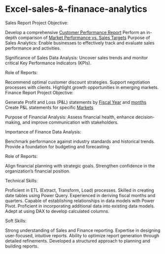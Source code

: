 # Excel-sales-&-finanace-analytics
Sales Report
Project Objective:

Develop a comprehensive [Customer Performance Report](https://github.com/keerthana883/Excel-sales-analytics/blob/main/Customer%20Performance%20Report.pdf)
Perform an in-depth comparison of [Market Performance vs. Sales Targets](https://github.com/keerthana883/Excel-sales-analytics/blob/main/Market%20Performance%20vs%20Target%20Report.pdf)
Purpose of Sales Analytics:
Enable businesses to effectively track and evaluate sales performance and activities.

Significance of Sales Data Analysis:
Uncover sales trends and monitor critical Key Performance Indicators (KPIs).

Role of Reports:

Recommend optimal customer discount strategies.
Support negotiation processes with clients.
Highlight growth opportunities in emerging markets.
Finance Report
Project Objective:

Generate Profit and Loss (P&L) statements by [Fiscal Year](https://github.com/keerthana883/Excel-sales-analytics/blob/main/P%26L%20Statement%20by%20Fiscal%20Year.pdf) and [months](https://github.com/keerthana883/Excel-sales-analytics/blob/main/P%26L%20Statement%20by%20Months.pdf)
Create P&L statements for specific [Markets](https://github.com/keerthana883/Excel-sales-analytics/blob/main/P%26L%20Statement%20by%20Markets.pdf)

Purpose of Financial Analysis:
Assess financial health, enhance decision-making, and improve communication with stakeholders.

Importance of Finance Data Analysis:

Benchmark performance against industry standards and historical trends.
Provide a foundation for budgeting and forecasting.

Role of Reports:

Align financial planning with strategic goals.
Strengthen confidence in the organization’s financial position.

Technical Skills:

Proficient in ETL (Extract, Transform, Load) processes.
Skilled in creating date tables using Power Query.
Experienced in deriving fiscal months and quarters.
Capable of establishing relationships in data models with Power Pivot.
Proficient in incorporating additional data into existing data models.
Adept at using DAX to develop calculated columns.

Soft Skills:

Strong understanding of Sales and Finance reporting.
Expertise in designing user-focused, intuitive reports.
Ability to optimize report generation through detailed refinements.
Developed a structured approach to planning and building reports.
